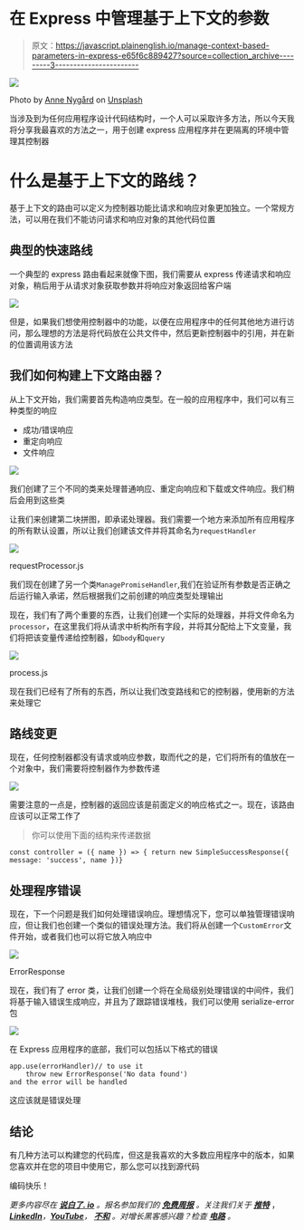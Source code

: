 # 在 Express 中管理基于上下文的参数

> 原文：<https://javascript.plainenglish.io/manage-context-based-parameters-in-express-e65f6c889427?source=collection_archive---------3----------------------->

![](img/ce220a31f0eeac62f597735668e0e26e.png)

Photo by [Anne Nygård](https://unsplash.com/@polarmermaid?utm_source=medium&utm_medium=referral) on [Unsplash](https://unsplash.com?utm_source=medium&utm_medium=referral)

当涉及到为任何应用程序设计代码结构时，一个人可以采取许多方法，所以今天我将分享我最喜欢的方法之一，用于创建 express 应用程序并在更隔离的环境中管理其控制器

# 什么是基于上下文的路线？

基于上下文的路由可以定义为控制器功能比请求和响应对象更加独立。一个常规方法，可以用在我们不能访问请求和响应对象的其他代码位置

## 典型的快速路线

一个典型的 express 路由看起来就像下图，我们需要从 express 传递请求和响应对象，稍后用于从请求对象获取参数并将响应对象返回给客户端

![](img/5dbe1d15c96d924c5fb6bc1d462646e5.png)

但是，如果我们想使用控制器中的功能，以便在应用程序中的任何其他地方进行访问，那么理想的方法是将代码放在公共文件中，然后更新控制器中的引用，并在新的位置调用该方法

## 我们如何构建上下文路由器？

从上下文开始，我们需要首先构造响应类型。在一般的应用程序中，我们可以有三种类型的响应

*   成功/错误响应
*   重定向响应
*   文件响应

![](img/50cda0588fac1af6be9961aa609f5185.png)

我们创建了三个不同的类来处理普通响应、重定向响应和下载或文件响应。我们稍后会用到这些类

让我们来创建第二块拼图，即承诺处理器。我们需要一个地方来添加所有应用程序的所有默认设置，所以让我们创建该文件并将其命名为`requestHandler`

![](img/8ef43f98f9c78fd8dae2738a06548c84.png)

requestProcessor.js

我们现在创建了另一个类`ManagePromiseHandler`,我们在验证所有参数是否正确之后运行输入承诺，然后根据我们之前创建的响应类型处理输出

现在，我们有了两个重要的东西，让我们创建一个实际的处理器，并将文件命名为`processor`，在这里我们将从请求中析构所有字段，并将其分配给上下文变量，我们将把该变量传递给控制器，如`body`和`query`

![](img/fa735e57f5e1d0f0ebdc84eed6c861a5.png)

process.js

现在我们已经有了所有的东西，所以让我们改变路线和它的控制器，使用新的方法来处理它

## 路线变更

现在，任何控制器都没有请求或响应参数，取而代之的是，它们将所有的值放在一个对象中，我们需要将控制器作为参数传递

![](img/77bc6d86becea4d66fe952717a1258bf.png)

需要注意的一点是，控制器的返回应该是前面定义的响应格式之一。现在，该路由应该可以正常工作了

> 你可以使用下面的结构来传递数据

```
const controller = ({ name }) => { return new SimpleSuccessResponse({ message: 'success', name })}
```

## 处理程序错误

现在，下一个问题是我们如何处理错误响应。理想情况下，您可以单独管理错误响应，但让我们也创建一个类似的错误处理方法。我们将从创建一个`CustomError`文件开始，或者我们也可以将它放入响应中

![](img/fccc545b3a4730ddd7b7483f03e06810.png)

ErrorResponse

现在，我们有了 error 类，让我们创建一个将在全局级别处理错误的中间件，我们将基于输入错误生成响应，并且为了跟踪错误堆栈，我们可以使用 serialize-error 包

![](img/0e4773565f2107d11e9b164615424602.png)

在 Express 应用程序的底部，我们可以包括以下格式的错误

```
app.use(errorHandler)// to use it
    throw new ErrorResponse('No data found')
and the error will be handled
```

这应该就是错误处理

## 结论

有几种方法可以构建您的代码库，但这是我喜欢的大多数应用程序中的版本，如果您喜欢并在您的项目中使用它，那么您可以找到源代码

编码快乐！

*更多内容尽在* [***说白了. io***](https://plainenglish.io/) *。报名参加我们的* [***免费周报***](http://newsletter.plainenglish.io/) *。关注我们关于* [***推特***](https://twitter.com/inPlainEngHQ) ，[***LinkedIn***](https://www.linkedin.com/company/inplainenglish/)*，*[***YouTube***](https://www.youtube.com/channel/UCtipWUghju290NWcn8jhyAw)*，* [***不和***](https://discord.gg/GtDtUAvyhW) *。对增长黑客感兴趣？检查* [***电路***](https://circuit.ooo/) *。*